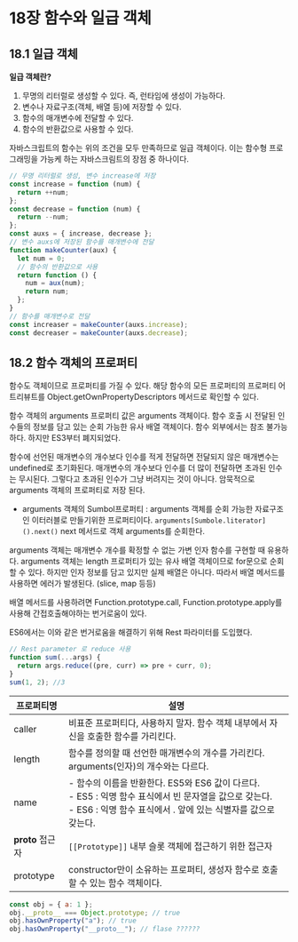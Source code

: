 # 18장 함수와 일급 객체

## 18.1 일급 객체

**일급 객체란?**

1. 무명의 리터럴로 생성할 수 있다. 즉, 런타임에 생성이 가능하다.
2. 변수나 자료구조(객체, 배열 등)에 저장할 수 있다.
3. 함수의 매개변수에 전달할 수 있다.
4. 함수의 반환값으로 사용할 수 있다.

자바스크립트의 함수는 위의 조건을 모두 만족하므로 일급 객체이다.
이는 함수형 프로그래밍을 가능케 하는 자바스크림트의 장점 중 하나이다.

```javascript
// 무명 리터럴로 생성, 변수 increase에 저장
const increase = function (num) {
  return ++num;
};
const decrease = function (num) {
  return --num;
};
const auxs = { increase, decrease };
// 변수 auxs에 저장된 함수를 매개변수에 전달
function makeCounter(aux) {
  let num = 0;
  // 함수의 반환값으로 사용
  return function () {
    num = aux(num);
    return num;
  };
}
// 함수를 매개변수로 전달
const increaser = makeCounter(auxs.increase);
const decreaser = makeCounter(auxs.decrease);
```

## 18.2 함수 객체의 프로퍼티

함수도 객체이므로 프로퍼티를 가질 수 있다. 해당 함수의 모든 프로퍼티의 프로퍼티 어트리뷰트를 Object.getOwnPropertyDescriptors 메서드로 확인할 수 있다.

함수 객체의 arguments 프로퍼티 값은 arguments 객체이다. 함수 호출 시 전달된 인수들의 정보를 담고 있는 순회 가능한 유사 배열 객체이다. 함수 외부에서는 참조 불가능하다.
하지만 ES3부터 폐지되었다.

함수에 선언된 매개변수의 개수보다 인수를 적게 전달하면 전달되지 않은 매개변수는 undefined로 초기화된다. 매개변수의 개수보다 인수를 더 많이 전달하면 초과된 인수는 무시된다.
그렇다고 초과된 인수가 그냥 버려지는 것이 아니다. 암묵적으로 arguments 객체의 프로퍼티로 저장 된다.

- arguments 객체의 Sumbol프로퍼티 : arguments 객체를 순회 가능한 자료구조인 이터러블로 만들기위한 프로퍼티이다. `arguments[Sumbole.literator]().next()` next 메서드로 객체 arguments를 순회한다.

arguments 객체는 매개변수 개수를 확정할 수 없는 가변 인자 함수를 구현할 때 유용하다.
arguments 객체는 length 프로퍼티가 있는 유사 배열 객체이므로 for문으로 순회할 수 있다. 하지만 인자 정보를 담고 있지만 실제 배열은 아니다.
따라서 배열 메서드를 사용하면 에러가 발생된다. (slice, map 등등)

배열 메서드를 사용하려면 Function.prototype.call, Function.prototype.apply를 사용해 간접호출해야하는 번거로움이 있다.

ES6에서는 이와 같은 번거로움을 해결하기 위해 Rest 파라미터를 도입했다.

```javascript
// Rest parameter 로 reduce 사용
function sum(...args) {
  return args.reduce((pre, curr) => pre + curr, 0);
}
sum(1, 2); //3
```

| 프로퍼티명       | 설명                                                                                                                                                                                |
| ---------------- | ----------------------------------------------------------------------------------------------------------------------------------------------------------------------------------- |
| caller           | 비표준 프로퍼티다, 사용하지 말자. 함수 객체 내부에서 자신을 호출한 함수를 가리킨다.                                                                                                 |
| length           | 함수를 정의할 때 선언한 매개변수의 개수를 가리킨다. arguments(인자)의 개수와는 다르다.                                                                                              |
| name             | - 함수의 이름을 반환한다. ES5와 ES6 값이 다르다. <br /> - ES5 : 익명 함수 표식에서 빈 문자열을 값으로 갖는다. <br /> - ES6 : 익명 함수 표식에서 . 앞에 있는 식별자를 값으로 갖는다. |
| **proto** 접근자 | `[[Prototype]]` 내부 슬롯 객체에 접근하기 위한 접근자                                                                                                                               |
| prototype        | constructor만이 소유하는 프로퍼티, 생성자 함수로 호출할 수 있는 함수 객체이다.                                                                                                      |

```javascript
const obj = { a: 1 };
obj.__proto__ === Object.prototype; // true
obj.hasOwnProperty("a"); // true
obj.hasOwnProperty("__proto__"); // flase ??????
```
